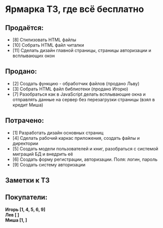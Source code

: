 # Ярмарка ТЗ, где всё бесплатно

## Продаётся:

- [8] Стилизовать HTML файлы
- [10] Собрать HTML файл читалки
- [11] Сделать дизайн главной страницы, страницы авторизации и всплывающих окон


## Продано:

- [2] Создать функцию - обработчик файлов (продано Льву)
- [3] Собрать HTML файл библиотеки (продано Игорю)
- [7] Разобраться как в JavaScript делать всплывающие окна и отправлять данные на сервер без перезагрузки страницы (взял в кредит Миша)

## Потрачено:

- [1] Разработать дизайн основных страниц
- [4] Сделать рабочий каркас приложения, создать файлы и директории
- [5] Создать модели пользователей и книг, разобраться с системой миграций БД и внедрить её
- [6] Создать форму регистрации, авторизации. Поля: логин, пароль
- [9] Создать систему авторизации

## Заметки к ТЗ 


## Покупатели:
 **Игорь [1, 4, 5, 6, 9]**  
 **Лев [ ]**  
 **Миша [1, ]**
